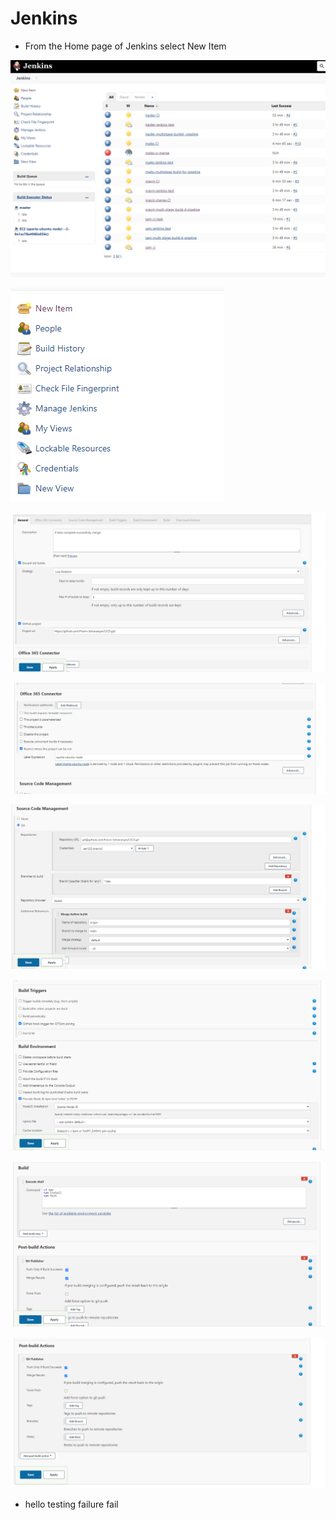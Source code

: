 # Jenkins


- From the Home page of Jenkins select New Item

![](../Screenshot%202022-09-01%20155713.png)

![](../Screenshot%202022-09-01%20155728.png)

![](../Screenshot%202022-09-01%20155850.png)


![](../Screenshot%202022-09-01%20155901.png)

![](../Screenshot%202022-09-01%20155915.png)

![](../Screenshot%202022-09-01%20155931.png)


![](../Screenshot%202022-09-01%20155944.png)

![](../Screenshot%202022-09-01%20155954.png)





- hello testing failure fail